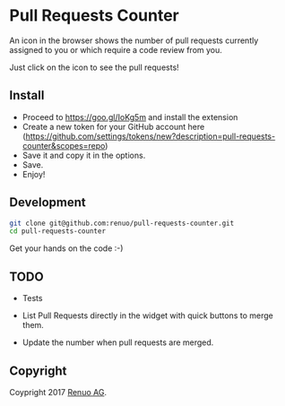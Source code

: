 # Pull Requests Counter

An icon in the browser shows the number of pull requests currently assigned to you or which require a code review from you.

Just click on the icon to see the pull requests! 

## Install

* Proceed to https://goo.gl/IoKg5m and install the extension
* Create a new token for your GitHub account here (https://github.com/settings/tokens/new?description=pull-requests-counter&scopes=repo)
* Save it and copy it in the options.
* Save.
* Enjoy!

## Development

```sh
git clone git@github.com:renuo/pull-requests-counter.git
cd pull-requests-counter
```

Get your hands on the code :-)


## TODO

* Tests

* List Pull Requests directly in the widget with quick buttons to merge them.

* Update the number when pull requests are merged.

## Copyright

Coypright 2017 [Renuo AG](https://www.renuo.ch/).
